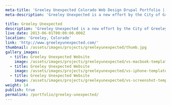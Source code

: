 ```yaml
---
meta-title: 'Greeley Unexpected Colorado Web Design Drupal Portfolio | VS'
meta-description: 'Greeley Unexpected is a new effort by the City of Greeley and other local institutions that focuses on the positive side of life in Greeley.'

title: Greeley Unexpected
description: 'Greeley Unexpected is a new effort by the City of Greeley and other local institutions that focuses on the positive side of life in Greeley and all the unexpected things and people that can be found in town. It aims to put the focus on the residents that exemplify all that is unique and interesting about Greeley, Colorado.'
live_date: 2013-06-01T00:00:00.000Z
location: 'Greeley, Colorado'
link: 'http://www.greeleyunexpected.com/'
thumbnail: /assets/images/projects/greeleyunexpected/thumb.jpg
gallery_images:
  - title: Greeley Unexpected Website
    image: /assets/images/projects/greeleyunexpected/vs-macbook-template.jpg
  - title: Greeley Unexpected Website
    image: /assets/images/projects/greeleyunexpected/vs-iphone-template.jpg
  - title: Greeley Unexpected Website
    image: /assets/images/projects/greeleyunexpected/vs-screenshot-template.jpg
weight: 14
publish: true
permalink: /portfolio/greeley-unexpected/
---
```

